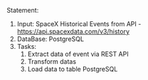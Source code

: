Statement:
1. Input: SpaceX Historical Events from API -  https://api.spacexdata.com/v3/history
2. DataBase: PostgreSQL
3. Tasks:
   1. Extract data of event via REST API
   2. Transform datas
   3. Load data to table PostgreSQL
